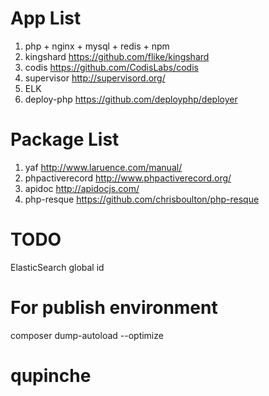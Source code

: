 # App List
1. php + nginx + mysql + redis + npm
2. kingshard
    https://github.com/flike/kingshard
3. codis
    https://github.com/CodisLabs/codis
4. supervisor
    http://supervisord.org/
5. ELK
6. deploy-php
    https://github.com/deployphp/deployer

# Package List
1. yaf
    http://www.laruence.com/manual/
2. phpactiverecord
    http://www.phpactiverecord.org/
3. apidoc
    http://apidocjs.com/
4. php-resque
    https://github.com/chrisboulton/php-resque


# TODO
ElasticSearch
global id

# For publish environment
composer dump-autoload --optimize


# qupinche

